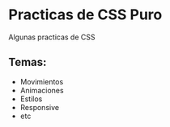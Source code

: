 # Practicas de CSS Puro

Algunas practicas de CSS

## Temas:
- Movimientos
- Animaciones
- Estilos
- Responsive
- etc